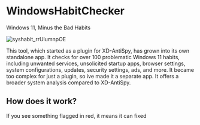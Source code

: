 # WindowsHabitChecker
Windows 11, Minus the Bad Habits

![syshabit_rrUlumnpOE](https://github.com/user-attachments/assets/81d4f5c1-b6ac-432b-8040-5a45d3d36817)


This tool, which started as a plugin for XD-AntiSpy, has grown into its own standalone app. It checks for over 100 problematic Windows 11 habits, including unwanted services, unsolicited startup apps, browser settings, system configurations, updates, security settings, ads, and more. It became too complex for just a plugin, so ive made it a separate app. It offers a broader system analysis compared to XD-AntiSpy. 

## How does it work? 
If you see something flagged in red, it means it can fixed
